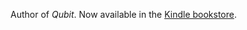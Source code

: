 Author of *Qubit*. Now available in the [Kindle bookstore][amazon].

[amazon]:http://www.amazon.com/Qubit-ebook/dp/B00F45N40O/ref=sr_1_13?s=digital-text&ie=UTF8&qid=1378941414&sr=1-13
